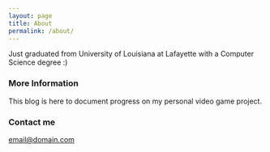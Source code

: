 ```yaml
---
layout: page
title: About
permalink: /about/
---
```


Just graduated from University of Louisiana at Lafayette with a Computer Science degree :)

### More Information

This blog is here to document progress on my personal video game project.

### Contact me

[email@domain.com](mailto:broussardboihelp@gmail.com)
